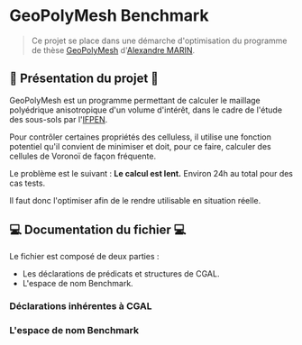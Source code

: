 # GeoPolyMesh Benchmark

> Ce projet se place dans une démarche d'optimisation du programme de thèse [GeoPolyMesh](https://github.com/AlexandreMarin/GeoPolyMesh) d'[Alexandre MARIN](https://github.com/AlexandreMarin).

## 📖 Présentation du projet 📖

GeoPolyMesh est un programme permettant de calculer le maillage polyédrique anisotropique d'un volume d'intérêt, dans le cadre de l'étude des sous-sols par l'[IFPEN](https://www.ifpenergiesnouvelles.fr/).

Pour contrôler certaines propriétés des celluless, il utilise une fonction potentiel qu'il convient de minimiser et doit, pour ce faire, calculer des cellules de Voronoï de façon fréquente.

Le problème est le suivant : **Le calcul est lent.** Environ 24h au total pour des cas tests.

Il faut donc l'optimiser afin de le rendre utilisable en situation réelle.

## 💻 Documentation du fichier 💻

Le fichier est composé de deux parties :
- Les déclarations de prédicats et structures de CGAL.
- L'espace de nom Benchmark.

### Déclarations inhérentes à CGAL


### L'espace de nom Benchmark

